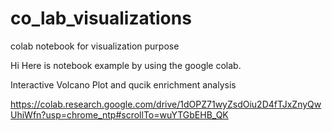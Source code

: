 # co_lab_visualizations
colab notebook for visualization purpose

Hi Here is notebook example by using the google colab. 

Interactive Volcano Plot and qucik enrichment analysis

https://colab.research.google.com/drive/1dOPZ71wyZsdOiu2D4fTJxZnyQwUhiWfn?usp=chrome_ntp#scrollTo=wuYTGbEHB_QK

